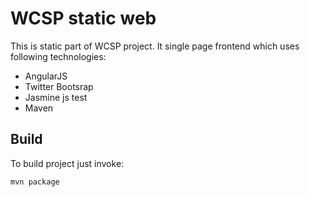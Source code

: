 WCSP static web
===============

This is static part of WCSP project. It single page frontend which uses following technologies:
* AngularJS
* Twitter Bootsrap
* Jasmine js test
* Maven

Build
-----

To build project just invoke:

```
mvn package
```

